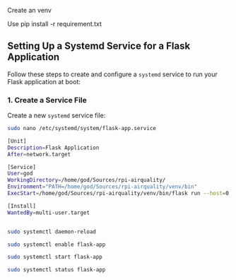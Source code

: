 Create an venv

Use pip install -r requirement.txt

## Setting Up a Systemd Service for a Flask Application

Follow these steps to create and configure a `systemd` service to run your Flask application at boot:

### **1. Create a Service File**
Create a new `systemd` service file:
```bash
sudo nano /etc/systemd/system/flask-app.service

[Unit]
Description=Flask Application
After=network.target

[Service]
User=god
WorkingDirectory=/home/god/Sources/rpi-airquality/
Environment="PATH=/home/god/Sources/rpi-airquality/venv/bin"
ExecStart=/home/god/Sources/rpi-airquality/venv/bin/flask run --host=0.0.0.0

[Install]
WantedBy=multi-user.target


sudo systemctl daemon-reload

sudo systemctl enable flask-app

sudo systemctl start flask-app

sudo systemctl status flask-app
